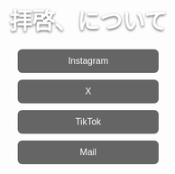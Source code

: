 <!DOCTYPE html>
<html lang="ja">
<head>
  <meta charset="UTF-8">
  <meta name="viewport" content="width=device-width, initial-scale=1.0">
  <title>拝啓、について</title>
  <link href="https://fonts.googleapis.com/css2?family=DotGothic16&display=swap" rel="stylesheet">
  <style>
    html, body {
      height: 100%;
      margin: 0;
      font-family: 'DotGothic16', sans-serif;
    }
    body {
      /* 背景画像を全面に表示 */
      background: url('![Image](https://github.com/user-attachments/assets/6604f572-8738-4425-bd81-b57f612dc19e)') no-repeat center/cover;
      background-attachment: fixed;
    }
    .container {
      /* タイトル＋ボタン群を縦中央に */
      display: flex;
      flex-direction: column;
      justify-content: center;
      align-items: center;
      height: 100%;
      padding: 0 1rem;
      text-align: center;
    }
    .container h1 {
      font-size: 2.5rem;
      color: #fff;
      margin-bottom: 1.5rem;
      text-shadow: 0 2px 4px rgba(0,0,0,0.6);
    }
    .links {
      display: flex;
      flex-direction: column;
      gap: 0.75rem;
      width: 100%;
      max-width: 250px;
    }
    .links a {
      display: block;
      padding: 0.75rem;
      background: rgba(0,0,0,0.6);
      color: #fff;
      text-decoration: none;
      border-radius: 8px;
      font-size: 1rem;
      transition: background 0.2s;
    }
    .links a:hover {
      background: rgba(255,255,255,0.2);
    }
  </style>
</head>
<body>
  <div class="container">
    <h1>拝啓、について</h1>
    <div class="links">
      <a href="https://www.instagram.com/haikei_nituite/" target="_blank" rel="noopener">Instagram</a>
      <a href="https://x.com/haikei_nituite" target="_blank" rel="noopener">X</a>
      <a href="https://www.tiktozk.com/@haikei_nituite?_t=ZS-8xuAiqNdDwO&_r=1" target="_blank" rel="noopener">TikTok</a>
      <a href="mailto:haikei.nituite@gmail.com" target="_blank" rel="noopener">Mail</a>
    </div>
  </div>
</body>
</html>
